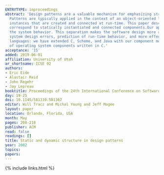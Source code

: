 ```yaml
---
ENTRYTYPE: inproceedings
abstract: 'Design patterns are a valuable mechanism for emphasizing structure, capturing design expertise, and facilitating restructuring of software systems.
  Patterns are typically applied in the context of an object-oriented language and are implemented so that the pattern participants correspond to object
  instances that are created and connected at run-time. This paper describes a complementary realization of design patterns, in which many pattern participants
  correspond to statically instantiated and connected components.Our approach separates the static parts of the software design from the dynamic parts of
  the system behavior. This separation makes the software design more amenable to analysis, thus enabling more effective and domain-specific detection of
  system design errors, prediction of run-time behavior, and more effective optimization. This technique is applicable to imperative, functional, and object-oriented
  languages: we have extended C, Scheme, and Java with our component model. In this paper, we illustrate our approach in the context of the OSKit, a collection
  of operating system components written in C.'
acceptance: '15'
added: 2019-06-01
affiliation: University of Utah
ar_shortname: ICSE 02
authors:
- Eric Eide
- Alastair Reid
- John Regehr
- Jay Lepreau
booktitle: Proceedings of the 24th International Conference on Software Engineering (ICSE 2002)
day: 19-25
doi: 10.1145/581339.581367
editor: Will Tracz and Michal Young and Jeff Magee
layout: paper
location: Orlando, Florida, USA
month: May
pages: 208-218
publisher: ACM
read: false
readings: []
title: Static and dynamic structure in design patterns
year: 2002
topics:
papers:
---
```


{% include links.html %}
